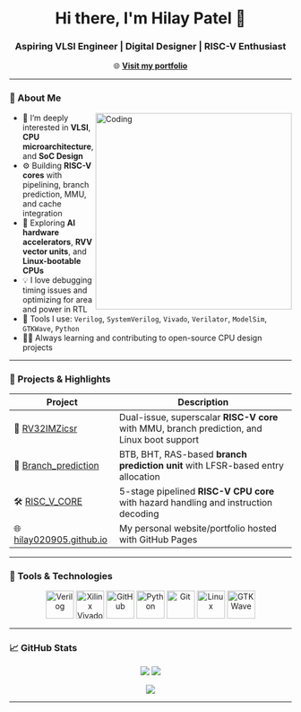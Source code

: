 <h1 align="center">Hi there, I'm Hilay Patel 👋</h1>
<h3 align="center">Aspiring VLSI Engineer | Digital Designer | RISC-V Enthusiast</h3>

<p align="center">
  🌐 <a href="https://hilay020905.github.io" target="_blank"><strong>Visit my portfolio</strong></a>
</p>

---

### 🧠 About Me

<img align="right" alt="Coding" width="350" src="https://media.giphy.com/media/qgQUggAC3Pfv687qPC/giphy.gif" />

- 🔬 I’m deeply interested in **VLSI**, **CPU microarchitecture**, and **SoC Design**
- ⚙️ Building **RISC-V cores** with pipelining, branch prediction, MMU, and cache integration
- 🧪 Exploring **AI hardware accelerators**, **RVV vector units**, and **Linux-bootable CPUs**
- 💡 I love debugging timing issues and optimizing for area and power in RTL
- 🧰 Tools I use: `Verilog`, `SystemVerilog`, `Vivado`, `Verilator`, `ModelSim`, `GTKWave`, `Python`
- 🧑‍🔬 Always learning and contributing to open-source CPU design projects

---

### 🚀 Projects & Highlights

| Project | Description |
|--------|-------------|
| 🔧 [RV32IMZicsr](https://github.com/hilay020905/RV32IMZicsr) | Dual-issue, superscalar **RISC-V core** with MMU, branch prediction, and Linux boot support |
| 🧠 [Branch_prediction](https://github.com/hilay020905/Branch_prediction) | BTB, BHT, RAS-based **branch prediction unit** with LFSR-based entry allocation |
| 🛠 [RISC_V_CORE](https://github.com/hilay020905/RISC_V_CORE) | 5-stage pipelined **RISC-V CPU core** with hazard handling and instruction decoding |
| 🌐 [hilay020905.github.io](https://hilay020905.github.io) | My personal website/portfolio hosted with GitHub Pages |

---

### 🧰 Tools & Technologies

<p align="center">
  <img src="https://img.icons8.com/color/96/000000/verilog.png" width="50" title="Verilog" />
  <img src="https://www.vectorlogo.zone/logos/xilinx/xilinx-icon.svg" width="50" title="Xilinx Vivado" />
  <img src="https://www.vectorlogo.zone/logos/github/github-icon.svg" width="50" title="GitHub" />
  <img src="https://www.vectorlogo.zone/logos/python/python-icon.svg" width="50" title="Python" />
  <img src="https://www.vectorlogo.zone/logos/git-scm/git-scm-icon.svg" width="50" title="Git" />
  <img src="https://www.vectorlogo.zone/logos/linux/linux-icon.svg" width="50" title="Linux" />
  <img src="https://upload.wikimedia.org/wikipedia/commons/3/3f/GTKWave_logo.png" width="50" title="GTKWave" />
</p>

---

### 📈 GitHub Stats

<p align="center">
  <img src="https://github-readme-stats.vercel.app/api?username=hilay020905&show_icons=true&theme=tokyonight&count_private=true&hide=issues" />
  <img src="https://github-readme-stats.vercel.app/api/top-langs/?username=hilay020905&layout=compact&theme=tokyonight&hide=html,css" />
</p>

<p align="center">
  <img src="https://github-readme-streak-stats.herokuapp.com/?user=hilay020905&theme=tokyonight" />
</p>

---
